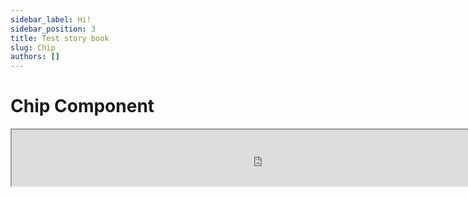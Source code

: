```yaml
---
sidebar_label: Hi!
sidebar_position: 3
title: Test story book
slug: Chip
authors: []
---
```


# Chip Component 

 <iframe
  src="https://triparcfrontenddocs.z13.web.core.windows.net/npm-common-components-storybook/iframe.html?args=&id=components-chips-basicchips--basic-chip-with-icon&viewMode=story"
  width="800"
  height="90"
></iframe>
